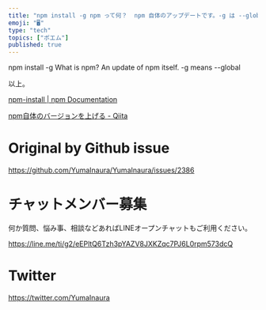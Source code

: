 ```yaml
---
title: "npm install -g npm って何？  npm 自体のアップデートです。-g は --global という意味です。"
emoji: "🖥"
type: "tech"
topics: ["ポエム"]
published: true
---
```


npm install -g What is npm? An update of npm itself. -g means --global


以上。

[npm-install | npm Documentation](https://docs.npmjs.com/cli/install)

[npm自体のバージョンを上げる - Qiita](https://qiita.com/n0bisuke/items/b2704b6ebb84f21c03c1)


# Original by Github issue

https://github.com/YumaInaura/YumaInaura/issues/2386








<!-- Update From Qiita API -->

# チャットメンバー募集


何か質問、悩み事、相談などあればLINEオープンチャットもご利用ください。

https://line.me/ti/g2/eEPltQ6Tzh3pYAZV8JXKZqc7PJ6L0rpm573dcQ





# Twitter


https://twitter.com/YumaInaura


<!-- Update From Qiita API -->


